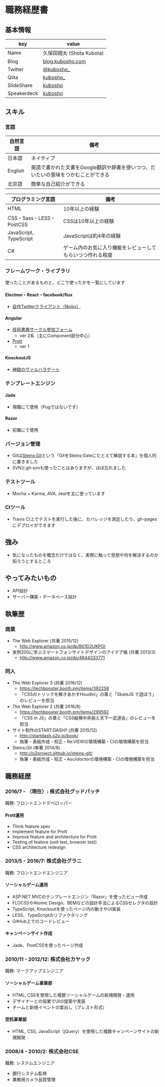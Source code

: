 # 職務経歴書

## 基本情報

|key|value|
|---|----|
|Name|久保田翔太 (Shota Kubota)|
|Blog|[blog.kubosho.com](http://blog.kubosho.com/)|
|Twitter|[@kubosho_](https://twitter.com/kubosho_)|
|Qiita|[kubosho_](http://qiita.com/kubosho_)|
|SlideShare|[kubosho](http://www.slideshare.net/kubosho)|
|Speakerdeck|[kubosho](https://speakerdeck.com/kubosho)|

## スキル

### 言語

|自然言語|備考|
|---|---|
|日本語|ネイティブ|
|English|英語で書かれた文書をGoogle翻訳や辞書を使いつつ、だいたいの意味をつかむことができる|
|北京語|簡単な自己紹介ができる|

|プログラミング言語|備考|
|---|---|
|HTML|10年以上の経験|
|CSS・Sass・LESS・PostCSS|CSSは10年以上の経験|
|JavaScript, TypeScript|JavaScriptは約4年の経験|
|C#|ゲーム内のお気に入り機能をレビューしてもらいつつ作れる程度|

### フレームワーク・ライブラリ

使ったことがあるものと、どこで使ったかを一覧にしています

#### Electron・React・facebook/flux

- [自作Twitterクライアント（Noisy）](https://github.com/kubosho/noisy)

#### Angular

- [技術書典サークル参加フォーム](https://techbookfest.org/)
  - ver 2系（主にComponent部分中心）
- [Prott](https://prottapp.com/)
  - ver 1

#### KnockoutJS

- [神獄のヴァルハラゲート](http://pf.gree.net/58748/)

### テンプレートエンジン

#### Jade

- 現職にて使用（Pugではないです）

#### Razor

- 前職にて使用

### バージョン管理

- Gitは[Steins;Git](http://o2project.github.io/steins-git/)という「GitをSteins;Gateにたとえて解説する本」を個人的に書きました
- SVNとgit-svnも使ったことはありますが、ほぼ忘れました

### テストツール

- Mocha + Karma, AVA, Jestを主に使っています

### CIツール

- Travis CI上でテストを実行した後に、カバレッジを測定したり、gh-pagesにデプロイができます

## 強み

- 気になったものを概念だけではなく、実際に触って思想や何を解決するのか知ろうとするところ

## やってみたいもの

- API設計
- サーバー構築・データベース設計

## 執筆歴

### 商業

- The Web Explorer (共著 2015/12)
  - http://www.amazon.co.jp/dp/B01D2UKPGI
- 実例200に学ぶスマートフォンサイトデザインのアイデア帳 (共著 2013/3)
  - http://www.amazon.co.jp/dp/4844333771

### 同人

- The Web Explorer 3 (共著 2016/12)
  - https://techbooster.booth.pm/items/392258
  - 「CSSのトリックを解きあかすHoudini」の章と「SkateJS で遊ぼう」のレビューを担当
- The Web Explorer 2 (共著 2016/8)
  - https://techbooster.booth.pm/items/299592
  - 「CSS in JS」の章と「CSS縦横中央揃え天下一武道会」のレビューを担当
- サイト制作のSTART:DASH!! (共著 2015/12)
  - http://startdash.o2p.jp/book/
  - 執筆・表紙作成・校正・Re:VIEWの環境構築・CIの環境構築を担当
- Steins;Git (単著 2014/8)
  - http://o2project.github.io/steins-git/
  - 執筆・表紙作成・校正・Asciidoctorの環境構築・CIの環境構築を担当

## 職務経歴

### 2016/7 - （現在）: 株式会社グッドパッチ

職務: フロントエンドデベロッパー

#### Prott運用

- Think feature spec
- Implement feature for Prott
- Improve feature and architecture for Prott
- Testing of feature (unit test, browser test)
- CSS architecture redesign

### 2013/5 - 2016/7: 株式会社グラニ

職務: フロントエンドエンジニア

#### ソーシャルゲーム運用

- ASP.NET MVCのテンプレートエンジン「Razor」を使ったビュー作成
- FLOCSSやAtomic Design、BEMなどの設計手法によるCSSセレクタの設計
- TypeScript, Knockoutを使ったページ内の動きやUI実装
- LESS、TypeScriptのリファクタリング
- GitHub上でのコードレビュー

#### キャンペーンサイト作成

- Jade、PostCSSを使ったページ作成

### 2010/11 - 2012/12: 株式会社カヤック

職務: マークアップエンジニア

#### ソーシャルゲーム事業部　

- HTML, CSSを使用した複数ソーシャルゲームの新規開発・運用
- デザイナーとの協業でUIの提案や実装
- チームと新規イベントの案出し（ブレスト形式）

#### 受託事業部

- HTML, CSS, JavaScript（jQuery）を使用した複数キャンペーンサイトの新規開発

### 2008/4 - 2010/2: 株式会社CSE

職務: システムエンジニア

- 銀行システム監視
- 業務用カメラ品質管理
